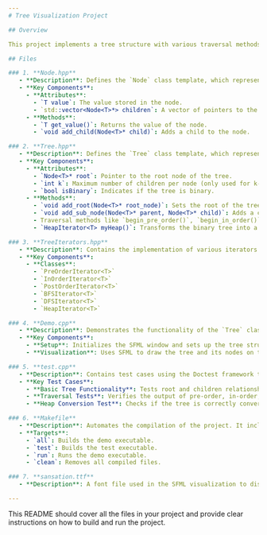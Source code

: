 ```yaml
---
# Tree Visualization Project

## Overview

This project implements a tree structure with various traversal methods and includes a visualization using SFML (Simple and Fast Multimedia Library). The project is implemented in C++ and is designed to demonstrate different types of tree traversals, as well as the functionality of transforming a binary tree into a minimum heap.

## Files

### 1. **Node.hpp**
   - **Description**: Defines the `Node` class template, which represents a node in the tree. Each node holds a value and pointers to its children.
   - **Key Components**:
     - **Attributes**: 
       - `T value`: The value stored in the node.
       - `std::vector<Node<T>*> children`: A vector of pointers to the node's children.
     - **Methods**:
       - `T get_value()`: Returns the value of the node.
       - `void add_child(Node<T>* child)`: Adds a child to the node.

### 2. **Tree.hpp**
   - **Description**: Defines the `Tree` class template, which represents the tree itself. The class allows adding nodes and performing various tree traversals.
   - **Key Components**:
     - **Attributes**:
       - `Node<T>* root`: Pointer to the root node of the tree.
       - `int k`: Maximum number of children per node (only used for k-ary trees).
       - `bool isBinary`: Indicates if the tree is binary.
     - **Methods**:
       - `void add_root(Node<T>* root_node)`: Sets the root of the tree.
       - `void add_sub_node(Node<T>* parent, Node<T>* child)`: Adds a child node to the specified parent node.
       - Traversal methods like `begin_pre_order()`, `begin_in_order()`, `begin_post_order()`, `begin_bfs_scan()`, `begin_dfs_scan()`.
       - `HeapIterator<T> myHeap()`: Transforms the binary tree into a minimum heap and returns an iterator over the heap.

### 3. **TreeIterators.hpp**
   - **Description**: Contains the implementation of various iterators for the `Tree` class. These iterators allow traversing the tree in different orders, such as pre-order, in-order, post-order, BFS, and DFS.
   - **Key Components**:
     - **Classes**:
       - `PreOrderIterator<T>`
       - `InOrderIterator<T>`
       - `PostOrderIterator<T>`
       - `BFSIterator<T>`
       - `DFSIterator<T>`
       - `HeapIterator<T>`

### 4. **Demo.cpp**
   - **Description**: Demonstrates the functionality of the `Tree` class using a binary tree with nodes containing `double` values. The demo visually represents the tree using SFML.
   - **Key Components**:
     - **Setup**: Initializes the SFML window and sets up the tree structure.
     - **Visualization**: Uses SFML to draw the tree and its nodes on the screen.

### 5. **test.cpp**
   - **Description**: Contains test cases using the Doctest framework to verify the correctness of the `Tree` and `Node` classes. It tests different tree structures, traversal methods, and heap conversion.
   - **Key Test Cases**:
     - **Basic Tree Functionality**: Tests root and children relationships.
     - **Traversal Tests**: Verifies the output of pre-order, in-order, post-order, BFS, and DFS traversals.
     - **Heap Conversion Test**: Checks if the tree is correctly converted into a minimum heap.

### 6. **Makefile**
   - **Description**: Automates the compilation of the project. It includes targets for building the demo executable, running tests, and cleaning up build files.
   - **Targets**:
     - `all`: Builds the demo executable.
     - `test`: Builds the test executable.
     - `run`: Runs the demo executable.
     - `clean`: Removes all compiled files.

### 7. **sansation.ttf**
   - **Description**: A font file used in the SFML visualization to display text.

---
```


This README should cover all the files in your project and provide clear instructions on how to build and run the project.
